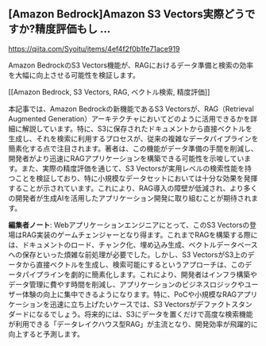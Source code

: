 ## [Amazon Bedrock]Amazon S3 Vectors実際どうですか?精度評価もし ...

https://qiita.com/Syoitu/items/4ef4f2f0b1fe71ace919

Amazon BedrockのS3 Vectors機能が、RAGにおけるデータ準備と検索の効率を大幅に向上させる可能性を検証します。

[[Amazon Bedrock, S3 Vectors, RAG, ベクトル検索, 精度評価]]

本記事では、Amazon Bedrockの新機能であるS3 Vectorsが、RAG（Retrieval Augmented Generation）アーキテクチャにおいてどのように活用できるかを詳細に解説しています。特に、S3に保存されたドキュメントから直接ベクトルを生成し、それを検索に利用するプロセスが、従来の複雑なデータパイプラインを簡素化する点で注目されます。著者は、この機能がデータ準備の手間を削減し、開発者がより迅速にRAGアプリケーションを構築できる可能性を示唆しています。また、実際の精度評価を通じて、S3 Vectorsが実用レベルの検索性能を持つことを検証しており、特に小規模なデータセットにおいては十分な効果を発揮することが示されています。これにより、RAG導入の障壁が低減され、より多くの開発者が生成AIを活用したアプリケーション開発に取り組むことが期待されます。

**編集者ノート**: Webアプリケーションエンジニアにとって、このS3 Vectorsの登場はRAG実装のゲームチェンジャーとなり得ます。これまでRAGを構築する際には、ドキュメントのロード、チャンク化、埋め込み生成、ベクトルデータベースへの保存といった煩雑な前処理が必要でした。しかし、S3 VectorsがS3上のデータから直接ベクトルを生成し、検索可能にするというアプローチは、このデータパイプラインを劇的に簡素化します。これにより、開発者はインフラ構築やデータ管理に費やす時間を削減し、アプリケーションのビジネスロジックやユーザー体験の向上に集中できるようになります。特に、PoCや小規模なRAGアプリケーションを迅速に立ち上げたいケースでは、S3 Vectorsがデファクトスタンダードになるでしょう。将来的には、S3にデータを置くだけで高度な検索機能が利用できる「データレイクハウス型RAG」が主流となり、開発効率が飛躍的に向上すると予測します。